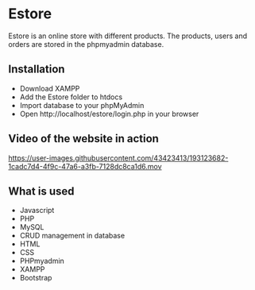 # Estore
Estore is an online store with different products. The products, users and orders are stored in the phpmyadmin database.

## Installation
* Download XAMPP
* Add the Estore folder to htdocs
* Import database to your phpMyAdmin
* Open http://localhost/estore/login.php in your browser

        

## Video of the website in action
https://user-images.githubusercontent.com/43423413/193123682-1cadc7d4-4f9c-47a6-a3fb-7128dc8ca1d6.mov


## What is used
* Javascript
* PHP
* MySQL
* CRUD management in database
* HTML
* CSS
* PHPmyadmin
* XAMPP
* Bootstrap
